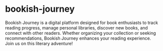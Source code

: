 # bookish-journey
Bookish Journey is a digital platform designed for book enthusiasts to track reading progress, manage personal libraries, discover new books, and connect with other readers. Whether organizing your collection or seeking recommendations, Bookish Journey enhances your reading experience. Join us on this literary adventure!
